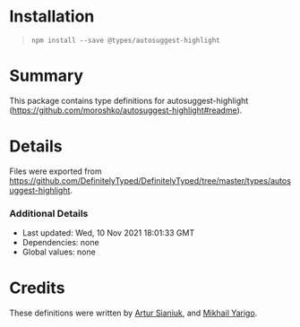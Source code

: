 # Installation
> `npm install --save @types/autosuggest-highlight`

# Summary
This package contains type definitions for autosuggest-highlight (https://github.com/moroshko/autosuggest-highlight#readme).

# Details
Files were exported from https://github.com/DefinitelyTyped/DefinitelyTyped/tree/master/types/autosuggest-highlight.

### Additional Details
 * Last updated: Wed, 10 Nov 2021 18:01:33 GMT
 * Dependencies: none
 * Global values: none

# Credits
These definitions were written by [Artur Sianiuk](https://github.com/senukartur), and [Mikhail Yarigo](https://github.com/yarigo).
